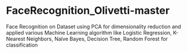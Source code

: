 # FaceRecognition_Olivetti-master
Face Recognition on Dataset using PCA for dimensionality reduction and applied various Machine Learning algorithm like Logistic Regression, K-Nearest Neighbors, Naïve Bayes, Decision Tree, Random Forest for classification

